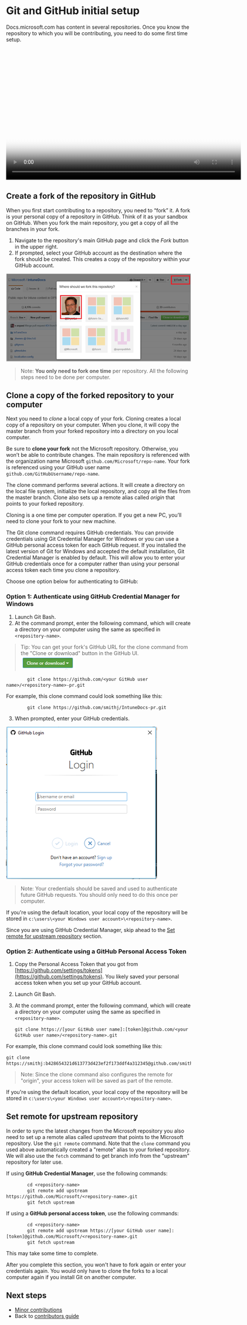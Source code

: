 # Git and GitHub initial setup

Docs.microsoft.com has content in several repositories. Once you know the repository to which you will be contributing, you need to do some first time setup. 

<video width="640" height="360" controls poster="./media/git-and-github-repository-initial-setup/git-and-github-initial-setup.png">
  <source src="http://video.ch9.ms/ch9/eab1/d9bebd59-bc3d-4aa8-8aa2-86fc2d92eab1/gitrepositorysetup_mid.mp4" type="video/mp4">
  <a href="http://video.ch9.ms/ch9/eab1/d9bebd59-bc3d-4aa8-8aa2-86fc2d92eab1/gitrepositorysetup_mid.mp4">
    <img src="./media/git-and-github-repository-initial-setup/git-and-github-initial-setup.png" alt="Git and GitHub Initial Setup">
  </a>
</video>

## Create a fork of the repository in GitHub

When you first start contributing to a repository, you need to “fork” it. A fork is your personal copy of a repository in GitHub. Think of it as your sandbox on GitHub. When you fork the main repository, you get a copy of all the branches in your fork. 

1. Navigate to the repository's main GitHub page and click the *Fork* button in the upper right. 
2. If prompted, select your GitHub account as the destination where the fork should be created. This creates a copy of the repository within your GitHub account. 

![GitHub profile example](./media/tools-and-setup/fork.png)

> Note: **You only need to fork one time** per repository. All the following steps need to be done per computer.

## Clone a copy of the forked repository to your computer

Next you need to *clone* a local copy of your fork. Cloning creates a local copy of a repository on your computer. When you clone, it will copy the master branch from your forked repository into a directory on you local computer.

Be sure to **clone your fork** not the Microsoft repository.  Otherwise, you won’t be able to contribute changes. The main repository is referenced with the organization name Microsoft `github.com/Microsoft/repo-name`. Your fork is referenced using your GitHub user name `github.com/GitHubUsername/repo-name`.

The clone command performs several actions. It will create a directory on the local file system, initialize the local repository, and copy all the files from the master branch. Clone also sets up a remote alias called *origin* that points to your forked repository. 

Cloning is a one time per computer operation.  If you get a new PC, you’ll need to clone your fork to your new machine.

The Git clone command requires GitHub credentials. You can provide credentials using Git Credential Manager for Windows or you can use a GitHub personal access token for each GitHub request. If you installed the latest version of Git for Windows and accepted the default installation, Git Credential Manager is enabled by default. This will allow you to enter your GitHub credentials once for a computer rather than using your personal access token each time you clone a repository. 

Choose one option below for authenticating to GitHub:

### Option 1: Authenticate using GitHub Credential Manager for Windows  

1. Launch Git Bash. 
2. At the command prompt, enter the following command, which will create a directory on your computer using the same as specified in `<repository-name>`. 

> Tip: You can get your fork's GitHub URL for the clone command from the "Clone or download" button in the GitHub UI. ![Clone or download](./media/git-and-github-repository-initial-setup/clone-or-download.png)

```
        git clone https://github.com/<your GitHub user name>/<repository-name>-pr.git
```
For example, this clone command could look something like this:
```
        git clone https://github.com/smithj/IntuneDocs-pr.git  
```

3. When prompted, enter your GitHub credentials.

![GitHub Login](./media/git-and-github-repository-initial-setup/github-login.png)

> Note: Your credentials should be saved and used to authenticate future GitHub requests. You should only need to do this once per computer.

If you're using the default location, your local copy of the repository will be stored in `c:\users\<your Windows user account>\<repository-name>`.

Since you are using GitHub Credential Manager, skip ahead to the [Set remote for upstream repository](#set-remote-for-upstream-repository) section.

### Option 2: Authenticate using a GitHub Personal Access Token

1. Copy the Personal Access Token that you got from [https://github.com/settings/tokens](https://github.com/settings/tokens). You likely saved your personal access token when you set up your GitHub account.
2. Launch Git Bash. 
3. At the command prompt, enter the following command, which will create a directory on your computer using the same as specified in `<repository-name>`. 

   ```
   git clone https://[your GitHub user name]:[token]@github.com/<your GitHub user name>/<repository-name>.git
   ```
For example, this clone command could look something like this:
   ```
   git clone https://smithj:b428654321d613773d423ef2f173ddf4a312345@github.com/smithj/IntuneDocs.git  
   ```

> Note: Since the clone command also configures the remote for "origin", your access token will be saved as part of the remote.

If you're using the default location, your local copy of the repository will be stored in `c:\users\<your Windows user account>\<repository-name>`.

## Set remote for upstream repository

In order to sync the latest changes from the Microsoft repository you also need to set up a remote alias called *upstream* that points to the Microsoft repository. Use the `git remote` command. Note that the `clone` command you used above automatically created a "remote" alias to your forked repository. We will also use the `fetch` command to get branch info from the "upstream" repository for later use.

If using **GitHub Credential Manager**, use the following commands:
```
        cd <repository-name>
        git remote add upstream https://github.com/Microsoft/<repository-name>.git
        git fetch upstream
```
If using a **GitHub personal access token**, use the following commands:
```
        cd <repository-name>
        git remote add upstream https://[your GitHub user name]:[token]@github.com/Microsoft/<repository-name>.git
        git fetch upstream
```

This may take some time to complete. 

After you complete this section, you won't have to fork again or enter your credentials again. You would only have to clone the forks to a local computer again if you install Git on another computer.

## Next steps
- [Minor contributions](./minor-contributions.md) 
- Back to [contributors guide](./index.md)

<!--Anchors-->

[Fork the repository and copy it to your computer]: #fork-the-repository-and-copy-it-to-your-computer
[Install git-credential-winstore]: #install-git-credential-winstore
[Configure your user name and email locally]: #configure-your-user-name-and-email-locally